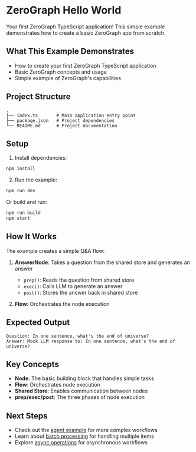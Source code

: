 # ZeroGraph Hello World

Your first ZeroGraph TypeScript application! This simple example demonstrates how to create a basic ZeroGraph app from scratch.

## What This Example Demonstrates

- How to create your first ZeroGraph TypeScript application
- Basic ZeroGraph concepts and usage
- Simple example of ZeroGraph's capabilities

## Project Structure

```
.
├── index.ts       # Main application entry point
├── package.json   # Project dependencies
└── README.md      # Project documentation
```

## Setup

1. Install dependencies:

```bash
npm install
```

2. Run the example:

```bash
npm run dev
```

Or build and run:

```bash
npm run build
npm start
```

## How It Works

The example creates a simple Q&A flow:

1. **AnswerNode**: Takes a question from the shared store and generates an answer
   - `prep()`: Reads the question from shared store
   - `exec()`: Calls LLM to generate an answer
   - `post()`: Stores the answer back in shared store

2. **Flow**: Orchestrates the node execution

## Expected Output

```
Question: In one sentence, what's the end of universe?
Answer: Mock LLM response to: In one sentence, what's the end of universe?
```

## Key Concepts

- **Node**: The basic building block that handles simple tasks
- **Flow**: Orchestrates node execution
- **Shared Store**: Enables communication between nodes
- **prep/exec/post**: The three phases of node execution

## Next Steps

- Check out the [agent example](../agent) for more complex workflows
- Learn about [batch processing](../batch) for handling multiple items
- Explore [async operations](../async) for asynchronous workflows
